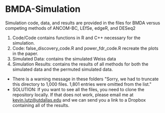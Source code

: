 # BMDA-Simulation

Simulation code, data, and results are provided in the files for BMDA versus competing methods of ANCOM-BC, LEfSe, edgeR, and DESeq2 

1.  Code/Code contains functions in R and C++ necessary for the simulation.
2.  Code: false_discovery_code.R and power_fdr_code.R recreate the plots in the paper.
3.  Simulated Data: contains the simulated Weiss data
4.  Simulation Results: contains the results of all methods for both the simulated data and the permuted simulated data. 
  - There is a warning message in these folders "Sorry, we had to truncate this directory to 1,000 files. 1,801 entries were omitted from the list."
  - SOLUTION: If you want to see all the files, you need to clone the repository locally. If that does not work, please email me at kevin.lutz@utdallas.edu and we can send you a link to a Dropbox containing all of the results. 

